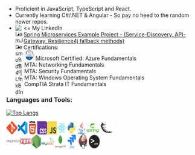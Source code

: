
- Proficient in JavaScript, TypeScript and React.
- Currently learning C#/.NET & Angular - So pay no heed to the random newer repos.
- [<img align="left" alt="LiamJDesmond84 | LinkedIn" width="22px" src="https://cdn.jsdelivr.net/npm/simple-icons@v3/icons/linkedin.svg" />][linkedin]<= My LinkedIn
- <a href="https://github.com/stars/LiamJDesmond84/lists/spring-boot-microservices-api" target="_blank">Spring Microservices Example Project - (Service-Discovery, API-Gateway, Resilience4j fallback methods)</a>
- Certifications:
  - <img alt="AZ-900" width="26" src="https://github.com/LiamJDesmond84/LiamJDesmond84.github.io/blob/LiamJDesmond84/img/microsoft-certified-azure-fundamentals%20(4).png" /> Microsoft Certified: Azure Fundamentals
  - MTA: Networking Fundamentals
  - MTA: Security Fundamentals
  - MTA: Windows Operating System Fundamentals
  - CompTIA Strata IT Fundamentals

### Languages and Tools:

[![Top Langs](https://github-readme-stats.vercel.app/api/top-langs/?username=LiamJDesmond84&hide=css&layout=compact&theme=chartreuse-dark)](https://github.com/LiamJDesmond84/github-readme-stats)

<div style="display:flex; flex-direction: column" >
<div style="display:flex; flex-direction: row">
  
<img align="left" alt="Git" width="30" src="https://raw.githubusercontent.com/devicons/devicon/master/icons/git/git-plain.svg" />
<img align="left" alt="Visual Studio Code" width="26" src="https://raw.githubusercontent.com/github/explore/80688e429a7d4ef2fca1e82350fe8e3517d3494d/topics/visual-studio-code/visual-studio-code.png" />
<img align="left" alt="HTML5" width="26" src="https://raw.githubusercontent.com/github/explore/80688e429a7d4ef2fca1e82350fe8e3517d3494d/topics/html/html.png" />
<img align="left" alt="CSS3" width="26" src="https://raw.githubusercontent.com/github/explore/80688e429a7d4ef2fca1e82350fe8e3517d3494d/topics/css/css.png" />

<img align="left" alt="JavaScript" width="26px" src="https://raw.githubusercontent.com/github/explore/80688e429a7d4ef2fca1e82350fe8e3517d3494d/topics/javascript/javascript.png" />
<img align="left" alt="React" width="26" src="https://raw.githubusercontent.com/github/explore/80688e429a7d4ef2fca1e82350fe8e3517d3494d/topics/react/react.png" />
<img align="left" alt="Python" width="26" src="https://raw.githubusercontent.com/devicons/devicon/master/icons/python/python-original.svg" />
<img align="left" alt="Java" width="26" src="https://raw.githubusercontent.com/devicons/devicon/master/icons/java/java-original.svg" />
<img align="left" alt="Spring" width="35" src="https://raw.githubusercontent.com/devicons/devicon/master/icons/spring/spring-original-wordmark.svg" />

<img align="left" alt="Flask" width="35" height="-100" src="https://raw.githubusercontent.com/devicons/devicon/master/icons/flask/flask-original.svg" />
</div>
  
<div style="display:flex; flex-direction: row" >
<img align="left" alt="Express" width="37" height="-120" src="https://raw.githubusercontent.com/devicons/devicon/master/icons/express/express-original-wordmark.svg" />

<img align="left" alt="NPM" width="30" src="https://raw.githubusercontent.com/devicons/devicon/master/icons/npm/npm-original-wordmark.svg" />


<img align="left" alt="Node.js" width="26" src="https://raw.githubusercontent.com/github/explore/80688e429a7d4ef2fca1e82350fe8e3517d3494d/topics/nodejs/nodejs.png" />

<img align="left" alt="MySQL" width="35" height="-120" src="https://raw.githubusercontent.com/devicons/devicon/master/icons/mysql/mysql-original-wordmark.svg" />
<img align="left" alt="MongoDB" width="30" src="https://raw.githubusercontent.com/devicons/devicon/master/icons/mongodb/mongodb-original-wordmark.svg" />

<img align="left" alt="Jira" width="30" src="https://raw.githubusercontent.com/devicons/devicon/master/icons/jira/jira-plain-wordmark.svg" />
<img align="left" alt="Jenkins" width="30" src="https://raw.githubusercontent.com/devicons/devicon/master/icons/jenkins/jenkins-original.svg" />
<img align="left" alt="Terminal" width="30" src="https://raw.githubusercontent.com/github/explore/80688e429a7d4ef2fca1e82350fe8e3517d3494d/topics/terminal/terminal.png" />
  
</div>
</div>

  





[linkedin]: https://www.linkedin.com/in/liam-james-desmond/

